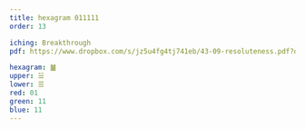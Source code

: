 ```yaml
---
title: hexagram 011111
order: 13

iching: Breakthrough
pdf: https://www.dropbox.com/s/jz5u4fg4tj741eb/43-09-resoluteness.pdf?dl=0

hexagram: ䷪
upper: ☱
lower: ☰
red: 01
green: 11
blue: 11
---
```

